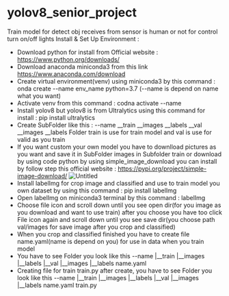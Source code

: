 # yolov8_senior_project
Train model for detect obj receives from sensor is human or not for control turn on/off lights
Install & Set Up Environment : 
  - Download python for install from Official website : https://www.python.org/downloads/ 
  - Download anaconda miniconda3 from this link https://www.anaconda.com/download
  - Create virtual environment(venv) using miniconda3 by this command : onda create --name env_name python=3.7 (--name is depend on name what you want)
  - Activate venv from this command : codna activate --name
  - Install yolov8 but yolov8 is from Ultralytics using this command for install : pip install ultralytics
  - Create SubFolder like this :
    --name
      __train
         __images
         __labels
      __val
         __images
         __labels
    Folder train is use for train model and val is use for valid as you train
  - If you want custom your own model you have to downlload pictures as you want and save it in SubFolder images in Subfolder train or download by using code python by using simple_image_download you can install by follow step this official website : https://pypi.org/project/simple-image-download/
  ![Untitled](https://github.com/supaphol170/yolov8_senior_project/assets/124768326/f03cdbf8-6ed1-4d0b-88bf-511c2bba4348)
  - Install labelImg for crop image and classified and use to train model you own dataset by using this command : pip install labelImg
  - Open labelImg on miniconda3 terminal by this command : labelImg
  - Choose file icon and scroll down until you see open dir(for you image as you download and want to use train) after you choose you have too click File icon again and scroll down until you see save dir(you choose path val/images for save image after you crop and classified)
  - When you crop and classified finished you have to create file name.yaml(name is depend on you) for use in data when you train model
  - You have to see Folder you look like this
    --name
      |__train
         |__images
         |__labels
      |__val
         |__images
         |__labels
      name.yaml
  - Creating file for train train.py after create, you have to see Folder you look like this
    --name
      |__train
         |__images
         |__labels
      |__val
         |__images
         |__labels
      name.yaml
      train.py
